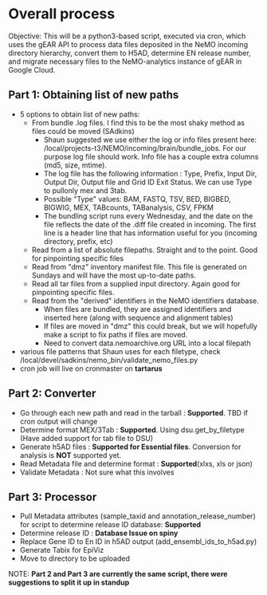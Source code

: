 # Overall process

Objective: This will be a python3-based script, executed via cron, which uses the gEAR API to process data files deposited in the NeMO incoming directory hierarchy, convert them to H5AD, determine EN release number, and migrate necessary files to the NeMO-analytics instance of gEAR in Google Cloud.

## **Part 1: Obtaining list of new paths**

* 5 options to obtain list of new paths:
  * From bundle .log files.  I find this to be the most shaky method as files could be moved (SAdkins)
    * Shaun suggested we use either the log or info files present here: /local/projects-t3/NEMO/incoming/brain/bundle_jobs. For our purpose log file should work. Info file has a couple extra columns (md5, size, mtime).
    * The log file has the following information : Type, Prefix, Input Dir, Output Dir, Output file and Grid ID Exit Status. We can use Type to pullonly mex and 3tab.
    * Possible "Type" values: BAM, FASTQ, TSV, BED, BIGBED, BIGWIG, MEX, TABcounts, TABanalysis, CSV, FPKM
    * The bundling script runs every Wednesday, and the date on the file reflects the date of the .diff file created in incoming.  The first line is a header line that has information useful for you (incoming directory, prefix, etc)
  * Read from a list of absolute filepaths.  Straight and to the point.  Good for pinpointing specific files
  * Read from "dmz" inventory manifest file.  This file is generated on Sundays and will have the most up-to-date paths.
  * Read all tar files from a supplied input directory.  Again good for pinpointing specific files.
  * Read from the "derived" identifiers in the NeMO identifiers database.
    * When files are bundled, they are assigned identifiers and inserted here (along with sequence and alignment tables)
    * If files are moved in "dmz" this could break, but we will hopefully make a script to fix paths if files are moved.
    * Need to convert data.nemoarchive.org URL into a local filepath
* various file patterns that Shaun uses for each filetype, check /local/devel/sadkins/nemo_bin/validate_nemo_files.py
* cron job will live on cronmaster on **tartarus**

## **Part 2: Converter**

* Go through each new path and read in the tarball : **Supported**. TBD if cron output will change
* Determine format MEX/3Tab : **Supported**. Using dsu.get_by_filetype (Have added support for tab file to DSU)
* Generate h5AD files : **Supported for Essential files**. Conversion for analysis is **NOT** supported yet.
* Read Metadata file and determine format : **Supported**(xlxs, xls or json)
* Validate Metadata : Not sure what this involves

## **Part 3: Processor**

* Pull Metadata attributes (sample_taxid and annotation_release_number) for script to determine release ID database: **Supported**
* Determine release ID : **Database Issue on spiny**
* Replace Gene ID to En ID in h5AD output (add_ensembl_ids_to_h5ad.py)
* Generate Tabix for EpiViz
* Move to directory to be uploaded

NOTE: **Part 2 and Part 3 are currently the same script, there were suggestions to split it up in standup**